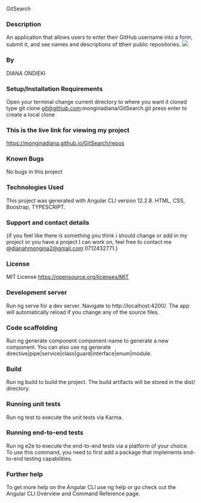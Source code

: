GitSearch
### Description
An application that allows users  to enter their GitHub username into a form, submit it, and see names and descriptions of ttheir public repositories. 
<img src="/home/access/Desktop/GitSearch/src/assets/Screenshot.png">

### By
DIANA ONDIEKI

### Setup/Installation Requirements
Open your terminal 
change current directory to where you want it cloned 
type git clone git@github.com:monginadiana/GitSearch.git press enter to create a local clone 

### This is the live link for viewing my project 

https://monginadiana.github.io/GitSearch/repos

### Known Bugs
No bugs in this project

### Technologies Used 

This project was generated with Angular CLI version 12.2.8.
 HTML, 
 CSS,
 Boostrap,
 TYPESCRIPT.

### Support and contact details

{if you feel like there is something you think i should change or add in my project or you have a project I can work on, feel free to contact me @dianahmongina2@gmail.com 0712432771.}

### License
MIT License https://opensource.org/licenses/MIT

### Development server
Run ng serve for a dev server. Navigate to http://localhost:4200/. The app will automatically reload if you change any of the source files.

### Code scaffolding
Run ng generate component component-name to generate a new component. You can also use ng generate directive|pipe|service|class|guard|interface|enum|module.

### Build
Run ng build to build the project. The build artifacts will be stored in the dist/ directory.

### Running unit tests
Run ng test to execute the unit tests via Karma.

### Running end-to-end tests
Run ng e2e to execute the end-to-end tests via a platform of your choice. To use this command, you need to first add a package that implements end-to-end testing capabilities.

### Further help
To get more help on the Angular CLI use ng help or go check out the Angular CLI Overview and Command Reference page.
